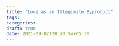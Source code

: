 ```yaml
---
title: "Love as an Illegimate Byproduct"
tags:
categories: 
draft: true
date: 2021-09-02T20:20:54+05:30
---
```



